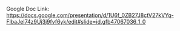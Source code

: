 Google Doc Link: https://docs.google.com/presentation/d/1U6f_0ZB27J8ctV27kVYq-FlbaJeI74z9Uj3j9fvf6yk/edit#slide=id.gfb47067036_1_0
